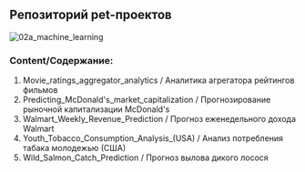 ## Репозиторий pet-проектов
![02a_machine_learning](https://github.com/PMikhail1681/PET_Projects/assets/136488242/6aba5b46-6f98-452d-a788-b7c4133e7d66)
### Content/Содержание:
1. Movie_ratings_aggregator_analytics / Аналитика агрегатора рейтингов фильмов
2. Predicting_McDonald's_market_capitalization / Прогнозирование рыночной капитализации McDonald's
3. Walmart_Weekly_Revenue_Prediction / Прогноз еженедельного дохода Walmart
4. Youth_Tobacco_Consumption_Analysis_(USA) / Анализ потребления табака молодежью (США)
5. Wild_Salmon_Catch_Prediction / Прогноз вылова дикого лосося
